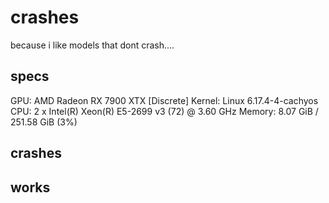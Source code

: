 

# crashes

because i like models that dont crash....

## specs

GPU: AMD Radeon RX 7900 XTX [Discrete]
Kernel: Linux 6.17.4-4-cachyos
CPU: 2 x Intel(R) Xeon(R) E5-2699 v3 (72) @ 3.60 GHz
Memory: 8.07 GiB / 251.58 GiB (3%)

## crashes

## works
